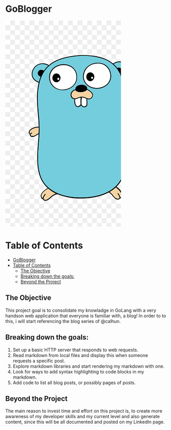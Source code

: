 # GoBlogger
![gopher](/template/static/img/png-transparent-golang-gopher-hd-logo-thumbnail.png)

# Table of Contents
- [GoBlogger](#goblogger)
- [Table of Contents](#table-of-contents)
  - [The Objective](#the-objective)
  - [Breaking down the goals:](#breaking-down-the-goals)
  - [Beyond the Project](#beyond-the-project)



## The Objective
This project goal is to consolidate my knowladge in GoLang with a very handson web application that everyone is familiar with, a blog! In order to to this, i will start referencing the blog series of <a src= "https://www.calhoun.io/building-a-blog-exercise/">@calhun</a>. 

## Breaking down the goals:


1. Set up a basic HTTP server that responds to web requests.
2. Read markdown from local files and display this when someone requests a specific post.
3. Explore markdown libraries and start rendering my markdown with one.
4. Look for ways to add syntax highlighting to code blocks in my markdown.
5. Add code to list all blog posts, or possibly pages of posts.

## Beyond the Project
The main reason to invest time and effort on this project is, to create more awareness of my developer skills and my current level and also generate content, since this will be all documented and posted on my LinkedIn page.